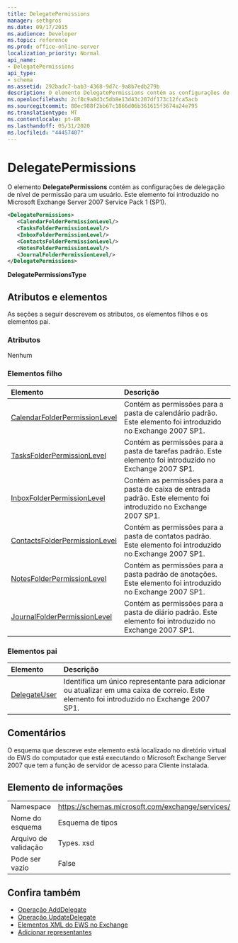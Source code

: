 ```yaml
---
title: DelegatePermissions
manager: sethgros
ms.date: 09/17/2015
ms.audience: Developer
ms.topic: reference
ms.prod: office-online-server
localization_priority: Normal
api_name:
- DelegatePermissions
api_type:
- schema
ms.assetid: 292badc7-bab3-4368-9d7c-9a8b7edb279b
description: O elemento DelegatePermissions contém as configurações de delegação de nível de permissão para um usuário. Este elemento foi introduzido no Microsoft Exchange Server 2007 Service Pack 1 (SP1).
ms.openlocfilehash: 2cf8c9a8d3c5db8e13d43c207df173c12fca5acb
ms.sourcegitcommit: 88ec988f2bb67c1866d06b361615f3674a24e795
ms.translationtype: MT
ms.contentlocale: pt-BR
ms.lasthandoff: 05/31/2020
ms.locfileid: "44457407"
---
```

# <a name="delegatepermissions"></a>DelegatePermissions

O elemento **DelegatePermissions** contém as configurações de delegação de nível de permissão para um usuário. Este elemento foi introduzido no Microsoft Exchange Server 2007 Service Pack 1 (SP1). 
  
```xml
<DelegatePermissions>
   <CalendarFolderPermissionLevel/>
   <TasksFolderPermissionLevel/>
   <InboxFolderPermissionLevel/>
   <ContactsFolderPermissionLevel/>
   <NotesFolderPermissionLevel/>
   <JournalFolderPermissionLevel/>
</DelegatePermissions>
```

**DelegatePermissionsType**

## <a name="attributes-and-elements"></a>Atributos e elementos

As seções a seguir descrevem os atributos, os elementos filhos e os elementos pai.
  
### <a name="attributes"></a>Atributos

Nenhum
  
### <a name="child-elements"></a>Elementos filho

|**Elemento**|**Descrição**|
|:-----|:-----|
|[CalendarFolderPermissionLevel](calendarfolderpermissionlevel.md) <br/> |Contém as permissões para a pasta de calendário padrão. Este elemento foi introduzido no Exchange 2007 SP1.  <br/> |
|[TasksFolderPermissionLevel](tasksfolderpermissionlevel.md) <br/> |Contém as permissões para a pasta de tarefas padrão. Este elemento foi introduzido no Exchange 2007 SP1.  <br/> |
|[InboxFolderPermissionLevel](inboxfolderpermissionlevel.md) <br/> |Contém as permissões para a pasta de caixa de entrada padrão. Este elemento foi introduzido no Exchange 2007 SP1.  <br/> |
|[ContactsFolderPermissionLevel](contactsfolderpermissionlevel.md) <br/> |Contém as permissões para a pasta de contatos padrão. Este elemento foi introduzido no Exchange 2007 SP1.  <br/> |
|[NotesFolderPermissionLevel](notesfolderpermissionlevel.md) <br/> |Contém as permissões para a pasta padrão de anotações. Este elemento foi introduzido no Exchange 2007 SP1.  <br/> |
|[JournalFolderPermissionLevel](journalfolderpermissionlevel.md) <br/> |Contém as permissões para a pasta de diário padrão. Este elemento foi introduzido no Exchange 2007 SP1.  <br/> |
   
### <a name="parent-elements"></a>Elementos pai

|**Elemento**|**Descrição**|
|:-----|:-----|
|[DelegateUser](delegateuser.md) <br/> |Identifica um único representante para adicionar ou atualizar em uma caixa de correio. Este elemento foi introduzido no Exchange 2007 SP1.  <br/> |
   
## <a name="remarks"></a>Comentários

O esquema que descreve este elemento está localizado no diretório virtual do EWS do computador que está executando o Microsoft Exchange Server 2007 que tem a função de servidor de acesso para Cliente instalada.
  
## <a name="element-information"></a>Elemento de informações

|||
|:-----|:-----|
|Namespace  <br/> |https://schemas.microsoft.com/exchange/services/2006/types  <br/> |
|Nome do esquema  <br/> |Esquema de tipos  <br/> |
|Arquivo de validação  <br/> |Types. xsd  <br/> |
|Pode ser vazio  <br/> |False  <br/> |
   
## <a name="see-also"></a>Confira também

- [Operação AddDelegate](adddelegate-operation.md) 
- [Operação UpdateDelegate](updatedelegate-operation.md)
- [Elementos XML do EWS no Exchange](ews-xml-elements-in-exchange.md)
- [Adicionar representantes](https://msdn.microsoft.com/library/3a744150-66a3-4a13-9433-793603ba5038%28Office.15%29.aspx)

